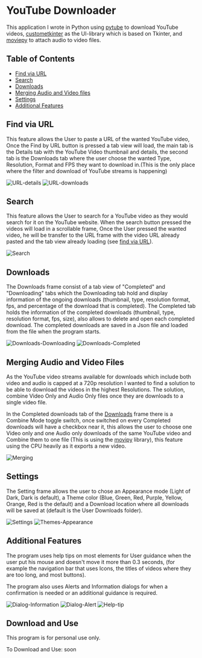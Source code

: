 # YouTube Downloader

This application I wrote in Python using [pytube](https://github.com/pytube/pytube) to download YouTube videos, [custometkinter](https://github.com/TomSchimansky/CustomTkinter) as the UI-library which is based on Tkinter, and [moviepy](https://github.com/Zulko/moviepy) to attach audio to video files.

## Table of Contents 
* [Find via URL](#find-via-url)
* [Search](#search)
* [Downloads](#downloads)
* [Merging Audio and Video files](#merging-audio-and-video-files)
* [Settings](#settings)
* [Additional Features](#additional-features)

## Find via URL
This feature allows the User to paste a URL of the wanted YouTube video, Once the Find by URL button is pressed a tab view will load, the main tab is the Details tab with the YouTube Video thumbnail and details, the second tab is the Downloads tab where the user choose the wanted Type, Resolution, Format and FPS they want to download in.(This is the only place where the filter and download of YouTube streams is happening)

![URL-details](screenshots/URL-Details.png)
![URL-downloads](screenshots/URL-Downloads.png)
## Search 
This feature allows the User to search for a YouTube video as they would search for it on the YouTube website. When the search button pressed the videos will load in a scrollable frame, Once the User pressed the wanted video, he will be transfer to the URL frame with the video URL already pasted and the tab view already loading (see [find via URL](#find-via-url)).

![Search](screenshots/Search.png)
## Downloads
The Downloads frame consist of a tab view of "Completed" and "Downloading" tabs which the Downloading tab hold and display information of the ongoing downloads (thumbnail, type, resolution format, fps, and percentage of the download that is completed).
The Completed tab holds the information of the completed downloads (thumbnail, type, resolution format, fps, size), also allows to delete and open each completed download. The completed downloads are saved in a Json file and loaded from the file when the program starts.

![Downloads-Downloading](screenshots/Downloads-Downloading.png)
![Downloads-Completed](screenshots/Downloads-Completed.png)
## Merging Audio and Video Files
As the YouTube video streams available for downloads which include both video and audio is capped at a 720p resolution I wanted to find a solution to be able to download the videos in the highest Resolutions. The solution, combine Video Only and Audio Only files once they are downloads to a single video file.

In the Completed downloads tab of the [Downloads](#downloads) frame there is a Combine Mode toggle switch, once switched on every Completed downloads will have a checkbox near it, this allows the user to choose one Video only and one Audio only downloads of the same YouTube video and Combine them to one file (This is using the [movipy](https://github.com/Zulko/moviepy) library), this feature using the CPU heavily as it exports a new video.


![Merging](screenshots/Merging.png)
## Settings 
The Setting frame allows the user to chose an Appearance mode (Light of Dark, Dark is default), a Theme color (Blue, Green, Red, Purple, Yellow, Orange, Red is the default) and a Download location where all downloads will be saved at (default is the User Downloads folder).

![Settings](screenshots/Settings.png)
![Themes-Appearance](screenshots/Themes-Appearances.png)
## Additional Features
The program uses help tips on most elements for User guidance when the user put his mouse and doesn't move it more than 0.3 seconds, (for example the navigation bar that uses Icons, the titles of videos where they are too long, and most buttons).

The program also uses Alerts and Information dialogs for when a confirmation is needed or an additional guidance is required.

![Dialog-Information](screenshots/information-dialog.png)
![Dialog-Alert](screenshots/alert-dialog.png)
![Help-tip](screenshots/help-tip.png)
## Download and Use
This program is for personal use only. 

To Download and Use: soon
